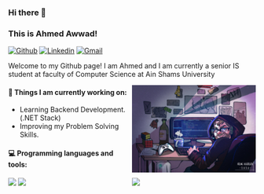 ### Hi there 👋 
### This is Ahmed Awwad!

[![Github](https://img.shields.io/badge/-Github-000?style=flat&logo=Github&logoColor=white)](https://github.com/Ahmed221b)
[![Linkedin](https://img.shields.io/badge/-LinkedIn-blue?style=flat&logo=Linkedin&logoColor=white)](https://www.linkedin.com/in/ahmed-awwad221/)
[![Gmail](https://img.shields.io/badge/-Gmail-c14438?style=flat&logo=Gmail&logoColor=white)](mailto:ahmedawwad221b@gmail.com)

Welcome to my Github page! I am Ahmed and I am currently a senior IS student at faculty of Computer Science at Ain Shams University  

<img align="right" alt="img" src="https://github.com/FernandoRoldan93/FernandoRoldan93/blob/master/cover_image.jpg" width="50%" height="auto" />


#### 🌱 Things I am currently working on: 
- Learning Backend Development. (.NET Stack)  
- Improving my Problem Solving Skills.

#### :computer: Programming languages and tools: 
<p>
	<img width="50%" align="right" src="https://github-readme-stats.vercel.app/api?username=Ahmed221b&count_private=true&show_icons=true&theme=radical" />

	
	

<code><img width="10%" src="https://www.vectorlogo.zone/logos/java/java-ar21.svg"></code>
<code><img width="10%" src="file:///C:/Users/ALKODS/Downloads/microsoft-sql-server-logo-svgrepo-com%20(1).svg"></code>


<br />


